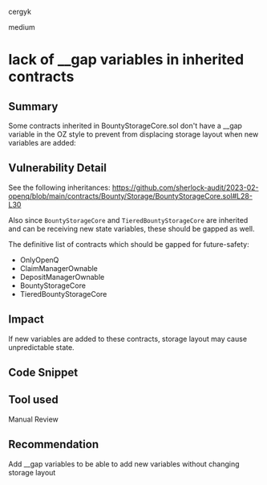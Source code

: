 cergyk

medium

# lack of __gap variables in inherited contracts

## Summary
Some contracts inherited in BountyStorageCore.sol don't have a __gap variable in the OZ style to prevent from displacing storage layout when new variables are added:

## Vulnerability Detail
See the following inheritances:
https://github.com/sherlock-audit/2023-02-openq/blob/main/contracts/Bounty/Storage/BountyStorageCore.sol#L28-L30

Also since `BountyStorageCore` and `TieredBountyStorageCore` are inherited and can be receiving new state variables, these should be gapped as well.

The definitive list of contracts which should be gapped for future-safety:

- OnlyOpenQ
- ClaimManagerOwnable
- DepositManagerOwnable
- BountyStorageCore
- TieredBountyStorageCore

## Impact
If new variables are added to these contracts, storage layout may cause unpredictable state.

## Code Snippet

## Tool used

Manual Review

## Recommendation
Add __gap variables to be able to add new variables without changing storage layout